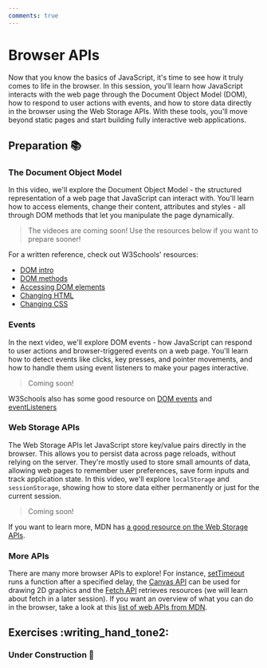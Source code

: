 ```yaml
---
comments: true
---
```


# Browser APIs

Now that you know the basics of JavaScript, it's time to see how it truly comes to life in the browser. In this session, you'll learn how JavaScript interacts with the web page through the Document Object Model (DOM), how to respond to user actions with events, and how to store data directly in the browser using the Web Storage APIs. With these tools, you'll move beyond static pages and start building fully interactive web applications.

## Preparation :books:

### The Document Object Model

In this video, we'll explore the Document Object Model - the structured representation of a web page that JavaScript can interact with. You'll learn how to access elements, change their content, attributes and styles - all through DOM methods that let you manipulate the page dynamically.

> The videoes are coming soon! Use the resources below if you want to prepare sooner!

For a written reference, check out W3Schools' resources:

- [DOM intro](https://www.w3schools.com/js/js_htmldom.asp)
- [DOM methods](https://www.w3schools.com/js/js_htmldom_methods.asp)
- [Accessing DOM elements](https://www.w3schools.com/js/js_htmldom_elements.asp)
- [Changing HTML](https://www.w3schools.com/js/js_htmldom_html.asp)
- [Changing CSS](https://www.w3schools.com/js/js_htmldom_css.asp)


### Events

In the next video, we'll explore DOM events - how JavaScript can respond to user actions and browser-triggered events on a web page. You'll learn how to detect events like clicks, key presses, and pointer movements, and how to handle them using event listeners to make your pages interactive.

> Coming soon!

W3Schools also has some good resource on [DOM events](https://www.w3schools.com/js/js_htmldom_events.asp) and [eventListeners](https://www.w3schools.com/js/js_htmldom_eventlistener.asp)

### Web Storage APIs

The Web Storage APIs let JavaScript store key/value pairs directly in the browser. This allows you to persist data across page reloads, without relying on the server. They're mostly used to store small amounts of data, allowing web pages to remember user preferences, save form inputs and track application state. In this video, we'll explore `localStorage` and `sessionStorage`, showing how to store data either permanently or just for the current session.

> Coming soon!

If you want to learn more, MDN has [a good resource on the Web Storage APIs](https://developer.mozilla.org/en-US/docs/Web/API/Web_Storage_API).

### More APIs

There are many more browser APIs to explore! For instance, [setTimeout](https://developer.mozilla.org/en-US/docs/Web/API/Window/setTimeout) runs a function after a specified delay, the [Canvas API](https://developer.mozilla.org/en-US/docs/Web/API/Canvas_API) can be used for drawing 2D graphics and the [Fetch API](https://developer.mozilla.org/en-US/docs/Web/API/Fetch_API/Using_Fetch) retrieves resources (we will learn about fetch in a later session). If you want an overview of what you can do in the browser, take a look at this [list of web APIs from MDN](https://developer.mozilla.org/en-US/docs/Web/API).

## Exercises :writing_hand_tone2:

### Under Construction :construction:

<!-- 
// something with 

### Execution Order

### Passenger Counter App

Train conductor for DSB... 

### Activting Classes

### Theme Switcher?

### Show/Hide Drawer

### Timings

### SetInterval

### A Grocery List + Persistence

### BMI Calculator

### Color Picker

### A Keyboard Keyboard!

### Clock? / Count Down?

### Dynamic Change A Page / components

### Small Game -->